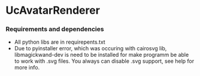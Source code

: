 # UcAvatarRenderer

### Requirements and dependencies
- All python libs are in requirepents.txt
- Due to pyinstaller error, which was occuring with cairosvg lib, libmagickwand-dev is need to be installed for make programm be able to work with .svg files.
   You always can disable .svg support, see help for more info.